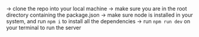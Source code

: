 -> clone the repo into your local machine
-> make sure you are in the root directory containing the package.json
-> make sure node is installed in your system, and run `npm i` to install all the dependencies
-> run `npm run dev` on your terminal to run the server
